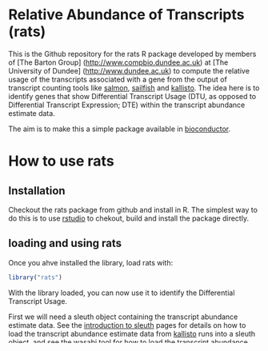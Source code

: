 # Relative Abundance of Transcripts (rats)

This is the Github repository for the rats R package developed by members of [The Barton Group] (http://www.compbio.dundee.ac.uk) at [The University of Dundee] (http://www.dundee.ac.uk) to compute the relative usage of the transcripts associated with a gene from the output of transcript counting tools like [salmon](http://combine-lab.github.io/salmon/), [sailfish](http://www.cs.cmu.edu/~ckingsf/software/sailfish/) and [kallisto](http://pachterlab.github.io/kallisto/). The idea here is to identify genes that show Differential Transcript Usage (DTU, as opposed to Differential Transcript Expression; DTE) within the transcript abundance estimate data.

The aim is to make this a simple package available in [bioconductor](http://bioconductor.org/).

# How to use rats

## Installation

Checkout the rats package from github and install in R. The simplest way to do this is to use [rstudio](https://www.rstudio.com/) to chekout, build and install the package directly.

## loading and using rats

Once you ahve installed the library, load rats with:

```r
library("rats")
```

With the library loaded, you can now use it to identify the Differential Transcript Usage. 

First we will need a sleuth object containing the transcript abundance estimate data. See the [introduction to sleuth](https://rawgit.com/pachterlab/sleuth/master/inst/doc/intro.html) pages for details on how to load the transcript abundance estimate data from [kallisto](https://pachterlab.github.io/kallisto/) runs into a sleuth object, and see the [wasabi](https://github.com/COMBINE-lab/wasabi) tool for how to load the transcript abundance estimate data from   [Sailfish](https://github.com/kingsfordgroup/sailfish) or [Salmon](https://github.com/COMBINE-lab/salmon) into a sleuth object.

For our example we will call our sleuth object, `so`. 

Next we will need a data frame that maps the transcript IDs to their parent gene IDs. This needs to have at least two variables - `target_id` and `parent_id` - but can also contain other annotation variable as well.

With our annotation data and out sleuth object defined, calling DTU on this data is then as easy as:

```r
DTU = calculate_DTU(so, t2g, "x", "y")
```

where `x` and `y` are the names of the conditions to compare. For additional parameters, please refer to the documentation of this function.

The output is a List object with three elements: 

1. `Parameters`: A list that contains the details of the comparison that was run.
2. `Genes`: A data table summarising the identified DTU at the gene level.
3. `Transcripts`: A data table containing the transcript level evidence that was used to compute the DTU.

## Examining the results

With the DTU object calculated, the DTU results for the transcripts associated with a given gene can be investigated graphically with:

```r
plotGeneDTU(DTU, "geneid", nreps=7, ptype="proportion")
```

where `geneid` is the parent_id that identifies the gene and `nreps` is the number of biological replicates in the study.

## Contact information

For further information or assistance with this repository please contact one of:

* Nick Schurch: <nschurch@dundee.ac.uk>
* Kimon Froussios: <k.froussios@dundee.ac.uk>
* Kira Mourao <k.mourao@dundee.ac.uk>
* Geoff Barton: <gjbarton@dundee.ac.uk>
